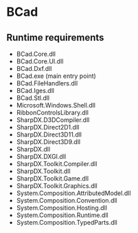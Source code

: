 BCad
====

Runtime requirements
--------------------
* BCad.Core.dll
* BCad.Core.UI.dll
* BCad.Dxf.dll
* BCad.exe (main entry point)
* BCad.FileHandlers.dll
* BCad.Iges.dll
* BCad.Stl.dll
* Microsoft.Windows.Shell.dll
* RibbonControlsLibrary.dll
* SharpDX.D3DCompiler.dll
* SharpDX.Direct2D1.dll
* SharpDX.Direct3D11.dll
* SharpDX.Direct3D9.dll
* SharpDX.dll
* SharpDX.DXGI.dll
* SharpDX.Toolkit.Compiler.dll
* SharpDX.Toolkit.dll
* SharpDX.Toolkit.Game.dll
* SharpDX.Toolkit.Graphics.dll
* System.Composition.AttributedModel.dll
* System.Composition.Convention.dll
* System.Composition.Hosting.dll
* System.Composition.Runtime.dll
* System.Composition.TypedParts.dll